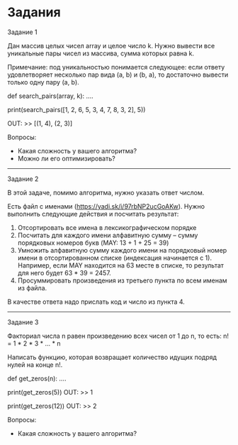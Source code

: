 Задания
========================================================
Задание 1

Дан массив целых чисел array и целое число k. Нужно вывести все уникальные пары чисел из массива, сумма которых равна k.

Примечание: под уникальностью понимается следующее: если ответу удовлетворяет несколько пар вида (a, b) и (b, a), то достаточно вывести только одну пару (a, b).


def search_pairs(array, k):
....


print(search_pairs([1, 2, 6, 5, 3, 4, 7, 8, 3, 2], 5))

OUT: >> [(1, 4), (2, 3)]


Вопросы:
- Какая сложность у вашего алгоритма?
- Можно ли его оптимизировать?

-------------------------------------------------------------------

Задание 2

В этой задаче, помимо алгоритма, нужно указать ответ числом.

Есть файл с именами (https://yadi.sk/i/97rbNP2ucGoAKw). Нужно выполнить следующие действия и посчитать результат:

1) Отсортировать все имена в лексикографическом порядке
2) Посчитать для каждого имени алфавитную сумму – сумму порядковых номеров букв (MAY: 13 + 1 + 25 = 39)
3) Умножить алфавитную сумму каждого имени на порядковый номер имени в отсортированном списке (индексация начинается с 1). Например, если MAY находится на 63 месте в списке, то результат для него будет 63 * 39 = 2457.
4) Просуммировать произведения из третьего пункта по всем именам из файла.

В качестве ответа надо прислать код и число из пункта 4.

-------------------------------------------------------------------

Задание 3

Факториал числа n равен произведению всех чисел от 1 до n, то есть:
n! = 1 * 2 * 3 * ... * n

Написать функцию, которая возвращает количество идущих подряд нулей на конце n!.

def get_zeros(n):
....

print(get_zeros(5))
OUT: >> 1

print(get_zeros(12))
OUT: >> 2


Вопросы:
- Какая сложность у вашего алгоритма?
